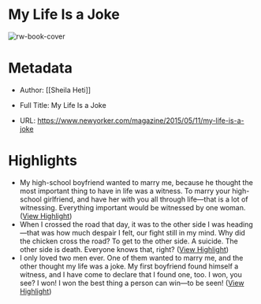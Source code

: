 # My Life Is a Joke

![rw-book-cover](https://media.newyorker.com/photos/59096d261c7a8e33fb38e48c/16:9/w_1280,c_limit/150511_r26504.jpg)

# Metadata
- Author: [[Sheila Heti]]
- Full Title: My Life Is a Joke

- URL: https://www.newyorker.com/magazine/2015/05/11/my-life-is-a-joke

# Highlights
- My high-school boyfriend wanted to marry me, because he thought the most important thing to have in life was a witness. To marry your high-school girlfriend, and have her with you all through life—that is a lot of witnessing. Everything important would be witnessed by one woman. ([View Highlight](https://read.readwise.io/read/01h5sv5jascb63khej25cvzwbd))
- When I crossed the road that day, it was to the other side I was heading—that was how much despair I felt, our fight still in my mind. Why did the chicken cross the road? To get to the other side. A suicide. The other side is death. Everyone knows that, right? ([View Highlight](https://read.readwise.io/read/01h5svdvg4kb665we4ej5s475h))
- I only loved two men ever. One of them wanted to marry me, and the other thought my life was a joke. My first boyfriend found himself a witness, and I have come to declare that I found one, too. I won, you see? I won! I won the best thing a person can win—to be seen! ([View Highlight](https://read.readwise.io/read/01h5svh31y622rjxykw13ffyxd))

